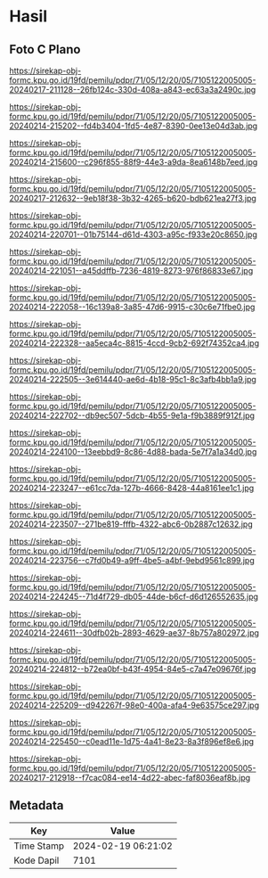 # Hasil

## Foto C Plano

https://sirekap-obj-formc.kpu.go.id/19fd/pemilu/pdpr/71/05/12/20/05/7105122005005-20240217-211128--26fb124c-330d-408a-a843-ec63a3a2490c.jpg

https://sirekap-obj-formc.kpu.go.id/19fd/pemilu/pdpr/71/05/12/20/05/7105122005005-20240214-215202--fd4b3404-1fd5-4e87-8390-0ee13e04d3ab.jpg

https://sirekap-obj-formc.kpu.go.id/19fd/pemilu/pdpr/71/05/12/20/05/7105122005005-20240214-215600--c296f855-88f9-44e3-a9da-8ea6148b7eed.jpg

https://sirekap-obj-formc.kpu.go.id/19fd/pemilu/pdpr/71/05/12/20/05/7105122005005-20240217-212632--9eb18f38-3b32-4265-b620-bdb621ea27f3.jpg

https://sirekap-obj-formc.kpu.go.id/19fd/pemilu/pdpr/71/05/12/20/05/7105122005005-20240214-220701--01b75144-d61d-4303-a95c-f933e20c8650.jpg

https://sirekap-obj-formc.kpu.go.id/19fd/pemilu/pdpr/71/05/12/20/05/7105122005005-20240214-221051--a45ddffb-7236-4819-8273-976f86833e67.jpg

https://sirekap-obj-formc.kpu.go.id/19fd/pemilu/pdpr/71/05/12/20/05/7105122005005-20240214-222058--16c139a8-3a85-47d6-9915-c30c6e71fbe0.jpg

https://sirekap-obj-formc.kpu.go.id/19fd/pemilu/pdpr/71/05/12/20/05/7105122005005-20240214-222328--aa5eca4c-8815-4ccd-9cb2-692f74352ca4.jpg

https://sirekap-obj-formc.kpu.go.id/19fd/pemilu/pdpr/71/05/12/20/05/7105122005005-20240214-222505--3e614440-ae6d-4b18-95c1-8c3afb4bb1a9.jpg

https://sirekap-obj-formc.kpu.go.id/19fd/pemilu/pdpr/71/05/12/20/05/7105122005005-20240214-222702--db9ec507-5dcb-4b55-9e1a-f9b3889f912f.jpg

https://sirekap-obj-formc.kpu.go.id/19fd/pemilu/pdpr/71/05/12/20/05/7105122005005-20240214-224100--13eebbd9-8c86-4d88-bada-5e7f7a1a34d0.jpg

https://sirekap-obj-formc.kpu.go.id/19fd/pemilu/pdpr/71/05/12/20/05/7105122005005-20240214-223247--e61cc7da-127b-4666-8428-44a8161ee1c1.jpg

https://sirekap-obj-formc.kpu.go.id/19fd/pemilu/pdpr/71/05/12/20/05/7105122005005-20240214-223507--271be819-fffb-4322-abc6-0b2887c12632.jpg

https://sirekap-obj-formc.kpu.go.id/19fd/pemilu/pdpr/71/05/12/20/05/7105122005005-20240214-223756--c7fd0b49-a9ff-4be5-a4bf-9ebd9561c899.jpg

https://sirekap-obj-formc.kpu.go.id/19fd/pemilu/pdpr/71/05/12/20/05/7105122005005-20240214-224245--71d4f729-db05-44de-b6cf-d6d126552635.jpg

https://sirekap-obj-formc.kpu.go.id/19fd/pemilu/pdpr/71/05/12/20/05/7105122005005-20240214-224611--30dfb02b-2893-4629-ae37-8b757a802972.jpg

https://sirekap-obj-formc.kpu.go.id/19fd/pemilu/pdpr/71/05/12/20/05/7105122005005-20240214-224812--b72ea0bf-b43f-4954-84e5-c7a47e09676f.jpg

https://sirekap-obj-formc.kpu.go.id/19fd/pemilu/pdpr/71/05/12/20/05/7105122005005-20240214-225209--d942267f-98e0-400a-afa4-9e63575ce297.jpg

https://sirekap-obj-formc.kpu.go.id/19fd/pemilu/pdpr/71/05/12/20/05/7105122005005-20240214-225450--c0ead11e-1d75-4a41-8e23-8a3f896ef8e6.jpg

https://sirekap-obj-formc.kpu.go.id/19fd/pemilu/pdpr/71/05/12/20/05/7105122005005-20240217-212918--f7cac084-ee14-4d22-abec-faf8036eaf8b.jpg


## Metadata

| Key        | Value               |
| ---------- | ------------------- |
| Time Stamp | 2024-02-19 06:21:02 |
| Kode Dapil | 7101                |



